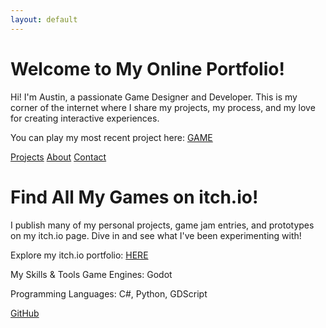 ```yaml
---
layout: default
---
```


<link rel="stylesheet" href="style.css">

# Welcome to My Online Portfolio!
Hi! I'm Austin, a passionate Game Designer and Developer. This is my corner of the internet where I share my projects, my process, and my love for creating interactive experiences.

You can play my most recent project here: [GAME](https://ajpowers334.github.io/WebZip/)

[Projects](projects.md)
[About](about.md)
[Contact](contact.md)

# Find All My Games on itch.io!
I publish many of my personal projects, game jam entries, and prototypes on my itch.io page. Dive in and see what I've been experimenting with!

Explore my itch.io portfolio: [HERE](https://ajpowers.itch.io)

My Skills & Tools
Game Engines: Godot

Programming Languages: C#, Python, GDScript

[GitHub](https://github.com/ajpowers334)
